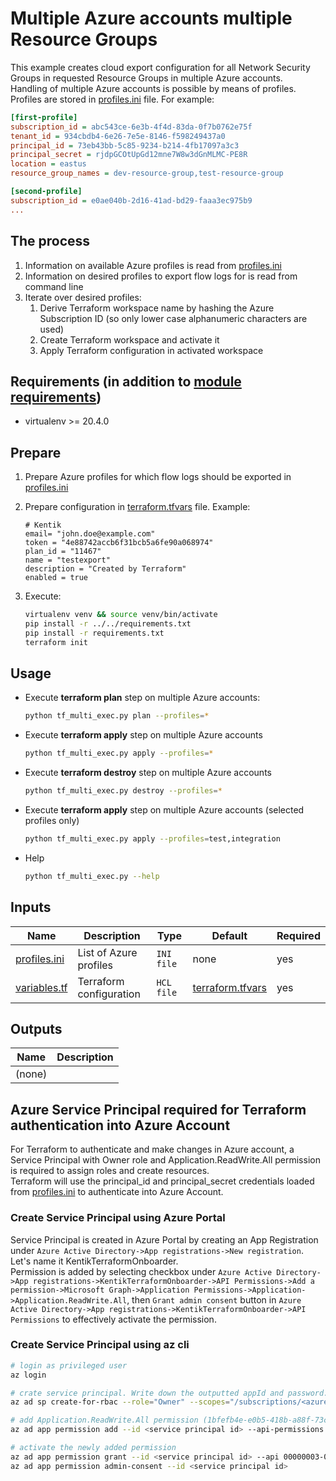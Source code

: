 # Multiple Azure accounts multiple Resource Groups

This example creates cloud export configuration for all Network Security Groups in requested Resource Groups in multiple Azure accounts.  
Handling of multiple Azure accounts is possible by means of profiles.  
Profiles are stored in [profiles.ini](./profiles.ini) file. For example:
```ini
[first-profile] 
subscription_id = abc543ce-6e3b-4f4d-83da-0f7b0762e75f
tenant_id = 934cbdb4-6e26-7e5e-8146-f598249437a0
principal_id = 73eb43bb-5c85-9234-b214-4fb17097a3c3
principal_secret = rjdpGCOtUpGd12mne7W8w3dGnMLMC-PE8R
location = eastus
resource_group_names = dev-resource-group,test-resource-group

[second-profile] 
subscription_id = e0ae040b-2d16-41ad-bd29-faaa3ec975b9
...
```

## The process

1. Information on available Azure profiles is read from [profiles.ini](./profiles.ini)
1. Information on desired profiles to export flow logs for is read from command line
1. Iterate over desired profiles:
    1. Derive Terraform workspace name by hashing the Azure Subscription ID (so only lower case alphanumeric characters are used)
    1. Create Terraform workspace and activate it
    1. Apply Terraform configuration in activated workspace

## Requirements (in addition to [module requirements](../../README.md#requirements))

* virtualenv >= 20.4.0

## Prepare

1. Prepare Azure profiles for which flow logs should be exported in [profiles.ini](./profiles.ini)  
1. Prepare configuration in [terraform.tfvars](./terraform.tfvars) file. Example:
    ```hcl
    # Kentik
    email= "john.doe@example.com"
    token = "4e88742accb6f31bcb5a6fe90a068974"
    plan_id = "11467"
    name = "testexport"
    description = "Created by Terraform"
    enabled = true
    ```

1. Execute:
    ```bash
    virtualenv venv && source venv/bin/activate
    pip install -r ../../requirements.txt
    pip install -r requirements.txt
    terraform init
    ```

## Usage

- Execute **terraform plan** step on multiple Azure accounts:  
    ```bash
    python tf_multi_exec.py plan --profiles=*
    ```
- Execute **terraform apply** step on multiple Azure accounts  
    ```bash
    python tf_multi_exec.py apply --profiles=*
    ```
- Execute **terraform destroy** step on multiple Azure accounts  
    ```bash
    python tf_multi_exec.py destroy --profiles=*
    ```
- Execute **terraform apply** step on multiple Azure accounts (selected profiles only)  
    ```bash
    python tf_multi_exec.py apply --profiles=test,integration
    ```
- Help  
    ```bash
    python tf_multi_exec.py --help
    ```

## Inputs

| Name | Description | Type | Default | Required |
|------|-------------|------|---------|----------|
| [profiles.ini](./profiles.ini) | List of Azure profiles | `INI file` | none | yes |
| [variables.tf](./variables.tf) | Terraform configuration | `HCL file` | [terraform.tfvars](./terraform.tfvars ) | yes |

## Outputs

| Name | Description |
|------|-------------|
| (none) |

## Azure Service Principal required for Terraform authentication into Azure Account

For Terraform to authenticate and make changes in Azure account, a Service Principal with Owner role and Application.ReadWrite.All permission is required to assign roles and create resources.  
Terraform will use the principal_id and principal_secret credentials loaded from [profiles.ini](./profiles.ini) to authenticate into Azure Account. 

### Create Service Principal using Azure Portal

Service Principal is created in Azure Portal by creating an App Registration under `Azure Active Directory->App registrations->New registration`. Let's name it KentikTerraformOnboarder.  
Permission is added by selecting checkbox under `Azure Active Directory->App registrations->KentikTerraformOnboarder->API Permissions->Add a permission->Microsoft Graph->Application Permissions->Application->Application.ReadWrite.All`, then `Grant admin consent` button in `Azure Active Directory->App registrations->KentikTerraformOnboarder->API Permissions` to effectively activate the permission.  

### Create Service Principal using az cli

```sh
# login as privileged user
az login

# crate service principal. Write down the outputted appId and password. These are your principal_id_ and principal_secret
az ad sp create-for-rbac --role="Owner" --scopes="/subscriptions/<azure subscription id>" --name KentikTerraformOnboarder

# add Application.ReadWrite.All permission (1bfefb4e-e0b5-418b-a88f-73c46d2cc8e9) in Microsoft Graph API (00000003-0000-0000-c000-000000000000) to just created service principal
az ad app permission add --id <service principal id> --api-permissions 1bfefb4e-e0b5-418b-a88f-73c46d2cc8e9=Role --api 00000003-0000-0000-c000-000000000000

# activate the newly added permission
az ad app permission grant --id <service principal id> --api 00000003-0000-0000-c000-000000000000
az ad app permission admin-consent --id <service principal id>
```